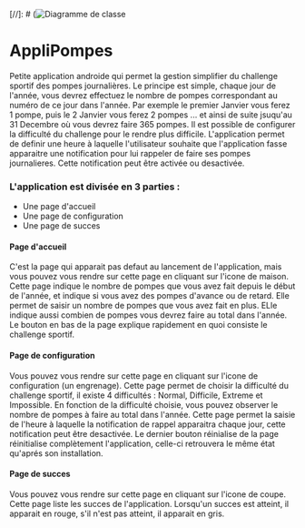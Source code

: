 [//]: # (![Diagramme de classe](https://github.com/clementor5/chateauHante/blob/main/img/diagramme.png\))

# AppliPompes

Petite application androide qui permet la gestion simplifier du challenge sportif des pompes journalières.
Le principe est simple, chaque jour de l'année, vous devrez effectuez le nombre de pompes correspondant au numéro de ce jour dans l'année.
Par exemple le premier Janvier vous ferez 1 pompe, puis le 2 Janvier vous ferez 2 pompes ... et ainsi de suite jsuqu'au 31 Decembre où vous devrez faire 365 pompes.
Il est possible de configurer la difficulté du challenge pour le rendre plus difficile.
L'application permet de definir une heure à laquelle l'utilisateur souhaite que l'application fasse apparaitre une notification pour lui rappeler de faire ses pompes journalieres.
Cette notification peut être activée ou desactivée.

### L'application est divisée en 3 parties :
- Une page d'accueil
- Une page de configuration
- Une page de succes

#### Page d'accueil
C'est la page qui apparait pas defaut au lancement de l'application, mais vous pouvez vous rendre sur cette page en cliquant sur l'icone de maison.
Cette page indique le nombre de pompes que vous avez fait depuis le début de l'année, et indique si vous avez des pompes d'avance ou de retard.
Elle permet de saisir un nombre de pompes que vous avez fait en plus.
ELle indique aussi combien de pompes vous devrez faire au total dans l'année.
Le bouton en bas de la page explique rapidement en quoi consiste le challenge sportif.

#### Page de configuration
Vous pouvez vous rendre sur cette page en cliquant sur l'icone de configuration (un engrenage).
Cette page permet de choisir la difficulté du challenge sportif, il existe 4 difficultés : Normal, Difficile, Extreme et Impossible.
En fonction de la difficulté choisie, vous pouvez observer le nombre de pompes à faire au total dans l'année.
Cette page permet la saisie de l'heure à laquelle la notification de rappel apparaitra chaque jour, cette notification peut être desactivée.
Le dernier bouton réinialise de la page réinitialise complètement l'application, celle-ci retrouvera le même état qu'aprés son installation.

#### Page de succes
Vous pouvez vous rendre sur cette page en cliquant sur l'icone de coupe.
Cette page liste les succes de l'application.
Lorsqu'un succes est atteint, il apparait en rouge, s'il n'est pas atteint, il apparait en gris.
